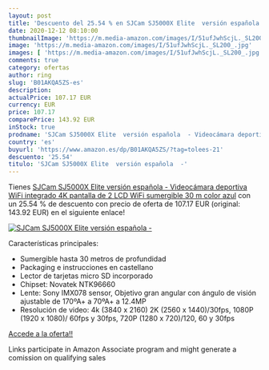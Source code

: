 ```yaml
---
layout: post
title: 'Descuento del 25.54 % en SJCam SJ5000X Elite  versión española  -'
date: 2020-12-12 08:10:00
thumbnailImage: 'https://m.media-amazon.com/images/I/51ufJwhScjL._SL200_.jpg'
image: 'https://m.media-amazon.com/images/I/51ufJwhScjL._SL200_.jpg'
images: [ 'https://m.media-amazon.com/images/I/51ufJwhScjL._SL200_.jpg' ]
comments: true
category: ofertas
author: ring
slug: 'B01AKQA5ZS-es'
description:
actualPrice: 107.17 EUR
currency: EUR
price: 107.17
comparePrice: 143.92 EUR
inStock: true
prodname: 'SJCam SJ5000X Elite  versión española  - Videocámara deportiva  WiFi integrado  4K  pantalla de 2   LCD  WiFi  sumergible 30 m  color azul'
country: 'es'
buyurl: 'https://www.amazon.es/dp/B01AKQA5ZS/?tag=tolees-21'
descuento: '25.54'
titulo: 'SJCam SJ5000X Elite  versión española  -'
---
```


Tienes [SJCam SJ5000X Elite  versión española  - Videocámara deportiva  WiFi integrado  4K  pantalla de 2   LCD  WiFi  sumergible 30 m  color azul](https://www.amazon.es/dp/B01AKQA5ZS/?tag=tolees-21) con un 25.54 % de descuento con precio de oferta de 107.17 EUR (original: 143.92 EUR) en el siguiente enlace!

[![SJCam SJ5000X Elite  versión española  -](https://m.media-amazon.com/images/I/51ufJwhScjL._SL200_.jpg)](https://www.amazon.es/dp/B01AKQA5ZS/?tag=tolees-21)

Características principales:

- Sumergible hasta 30 metros de profundidad
- Packaging e instrucciones en castellano
- Lector de tarjetas micro SD incorporado
- Chipset: Novatek NTK96660
- Lente: Sony IMX078 sensor, Objetivo gran angular con ángulo de visión ajustable de 170ºA+ a 70ºA+ a 12.4MP
- Resolución de video: 4k (3840 x 2160) 2K (2560 x 1440)/30fps, 1080P (1920 x 1080)/ 60fps y 30fps, 720P (1280 x 720)/120, 60 y 30fps

[Accede a la oferta!!](https://www.amazon.es/dp/B01AKQA5ZS/?tag=tolees-21)

Links participate in Amazon Associate program and might generate a comission on qualifying sales


